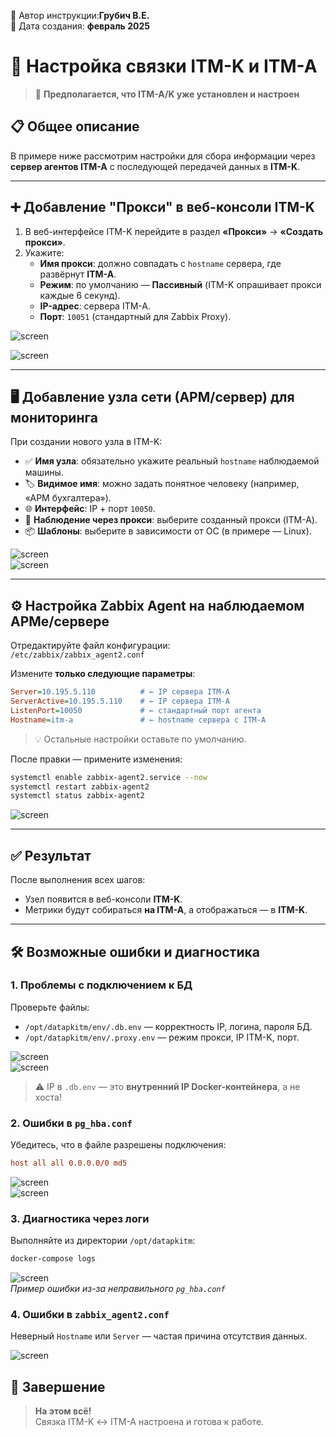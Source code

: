 📝 Автор инструкции:**Грубич В.Е.**  
📅 Дата создания: **февраль 2025**

# 📡 Настройка связки ITM-K и ITM-A

> 📌 **Предполагается, что ITM-A/K уже установлен и настроен**

## 📋 Общее описание

В примере ниже рассмотрим настройки для сбора информации через **сервер агентов ITM-A** с последующей передачей данных в **ITM-K**.

---

## ➕ Добавление "Прокси" в веб-консоли ITM-K

1. В веб-интерфейсе ITM-K перейдите в раздел **«Прокси»** → **«Создать прокси»**.
2. Укажите:
   - **Имя прокси**: должно совпадать с `hostname` сервера, где развёрнут **ITM-A**.
   - **Режим**: по умолчанию — **Пассивный** (ITM-K опрашивает прокси каждые 6 секунд).
   - **IP-адрес**: сервера ITM-A.
   - **Порт**: `10051` (стандартный для Zabbix Proxy).

![screen](https://raw.githubusercontent.com/kak2pan0-crypto/private/main/gis/images/5114b1tup2.jpg)

![screen](https://raw.githubusercontent.com/kak2pan0-crypto/private/main/gis/images/yv3a2hqfgm.jpg)

---

## 🖥️ Добавление узла сети (АРМ/сервер) для мониторинга

При создании нового узла в ITM-K:

- ✅ **Имя узла**: обязательно укажите реальный `hostname` наблюдаемой машины.  
- 🏷️ **Видимое имя**: можно задать понятное человеку (например, «АРМ бухгалтера»).  
- 🌐 **Интерфейс**: IP + порт `10050`.  
- 🔄 **Наблюдение через прокси**: выберите созданный прокси (ITM-A).  
- 📦 **Шаблоны**: выберите в зависимости от ОС (в примере — Linux).

![screen](https://raw.githubusercontent.com/kak2pan0-crypto/private/main/gis/images/obs206511g.jpg)  
![screen](https://raw.githubusercontent.com/kak2pan0-crypto/private/main/gis/images/lo6afnnmuu.jpg)

---

## ⚙️ Настройка Zabbix Agent на наблюдаемом АРМе/сервере

Отредактируйте файл конфигурации:  
`/etc/zabbix/zabbix_agent2.conf`

Измените **только следующие параметры**:

```ini
Server=10.195.5.110          # ← IP сервера ITM-A
ServerActive=10.195.5.110    # ← IP сервера ITM-A
ListenPort=10050             # ← стандартный порт агента
Hostname=itm-a               # ← hostname сервера с ITM-A
```

> 💡 Остальные настройки оставьте по умолчанию.

После правки — примените изменения:

```bash
systemctl enable zabbix-agent2.service --now
systemctl restart zabbix-agent2
systemctl status zabbix-agent2
```

![screen](https://raw.githubusercontent.com/kak2pan0-crypto/private/main/gis/images/b3xa7qraq5.jpg)

---

## ✅ Результат

После выполнения всех шагов:
- Узел появится в веб-консоли **ITM-K**.
- Метрики будут собираться **на ITM-A**, а отображаться — в **ITM-K**.

---

## 🛠️ Возможные ошибки и диагностика

### 1. Проблемы с подключением к БД
Проверьте файлы:
- `/opt/datapkitm/env/.db.env` — корректность IP, логина, пароля БД.
- `/opt/datapkitm/env/.proxy.env` — режим прокси, IP ITM-K, порт.

![screen](https://raw.githubusercontent.com/kak2pan0-crypto/private/main/gis/images/a22acsniac.jpg)  
![screen](https://raw.githubusercontent.com/kak2pan0-crypto/private/main/gis/images/s2fvj1edj2.jpg) 

> ⚠️ IP в `.db.env` — это **внутренний IP Docker-контейнера**, а не хоста!

### 2. Ошибки в `pg_hba.conf`

Убедитесь, что в файле разрешены подключения:
```conf
host all all 0.0.0.0/0 md5
```

![screen](https://raw.githubusercontent.com/kak2pan0-crypto/private/main/gis/images/jjv90o4ic5.jpg)  
![screen](https://raw.githubusercontent.com/kak2pan0-crypto/private/main/gis/images/syx0atqaqk.jpg)

### 3. Диагностика через логи
Выполняйте из директории `/opt/datapkitm`:

```bash
docker-compose logs
```

![screen](https://raw.githubusercontent.com/kak2pan0-crypto/private/main/gis/images/a1wwxbt97x.jpg)  
*Пример ошибки из-за неправильного `pg_hba.conf`*

### 4. Ошибки в `zabbix_agent2.conf`
Неверный `Hostname` или `Server` — частая причина отсутствия данных.

![screen](https://raw.githubusercontent.com/kak2pan0-crypto/private/main/gis/images/4ufnir3d20.jpg)


## 🎉 Завершение

> **На этом всё!**  
> Связка ITM-K ↔ ITM-A настроена и готова к работе.
